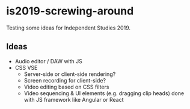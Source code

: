 # is2019-screwing-around

Testing some ideas for Independent Studies 2019.

## Ideas

- Audio editor / DAW with JS
- CSS VSE
  - Server-side or client-side rendering?
  - Screen recording for client-side?
  - Video editing based on CSS filters
  - Video sequencing & UI elements (e.g. dragging clip heads) done with JS framework like Angular or React
